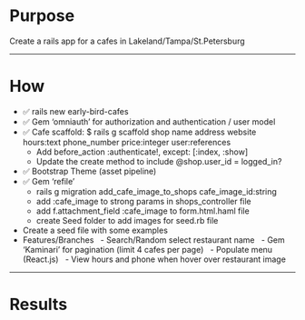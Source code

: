 # Purpose #
Create a rails app for a cafes in Lakeland/Tampa/St.Petersburg
- - - - -
# How #
* ✅ rails new early-bird-cafes
* ✅ Gem ‘omniauth’ for authorization and authentication / user model
* ✅ Cafe scaffold: $ rails g scaffold shop name address website hours:text phone_number price:integer user:references
  - Add before_action :authenticate!, except: [:index, :show]
  - Update the create method to include @shop.user_id = logged_in?
* ✅ Bootstrap Theme (asset pipeline)
* ✅ Gem ‘refile’
  - rails g migration add_cafe_image_to_shops cafe_image_id:string
  - add :cafe_image to strong params in shops_controller file
  - add f.attachment_field :cafe_image to form.html.haml file
  - create Seed folder to add images for seed.rb file
* Create a seed file with some examples
* Features/Branches
  - Search/Random select restaurant name
  - Gem ‘Kaminari’ for pagination (limit 4 cafes per page)
  - Populate menu (React.js)
  - View hours and phone when hover over restaurant image

- - - - -
# Results #
